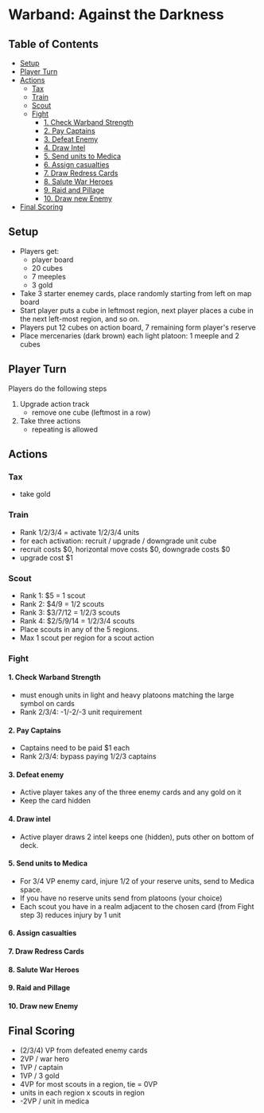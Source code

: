 # Warband: Against the Darkness

## Table of Contents

* [Setup](#setup)
* [Player Turn](#player-turn)
* [Actions](#actions)
  * [Tax](#tax)
  * [Train](#train)
  * [Scout](#scout)
  * [Fight](#fight)
    * [1. Check Warband Strength](#1-check-warband-strength)
    * [2. Pay Captains](#2-pay-captains)
    * [3. Defeat Enemy](#3-defeat-enemy)
    * [4. Draw Intel](#4-draw-intel)
    * [5. Send units to Medica](#5-send-units-to-medica)
    * [6. Assign casualties](#6-assign-casualties)
    * [7. Draw Redress Cards](#7-draw-redress-cards)
    * [8. Salute War Heroes](#8-salute-war-heroes)
    * [9. Raid and Pillage](#9-raid-and-pillage)
    * [10. Draw new Enemy](#10-draw-new-enemy)
* [Final Scoring](#final-scoring)

## Setup

* Players get:
  * player board
  * 20 cubes
  * 7 meeples
  * 3 gold
* Take 3 starter enemey cards, place randomly starting from left on map board
* Start player puts a cube in leftmost region, next player places a cube in the next left-most region, and so on.
* Players put 12 cubes on action board, 7 remaining form player's reserve
* Place mercenaries (dark brown) each light platoon: 1 meeple and 2 cubes

## Player Turn

Players do the following steps

1. Upgrade action track
    * remove one cube (leftmost in a row)
2. Take three actions
    * repeating is allowed

## Actions

### Tax

* take gold

### Train

* Rank 1/2/3/4 = activate 1/2/3/4 units
* for each activation: recruit / upgrade / downgrade unit cube
* recruit costs $0, horizontal move costs $0, downgrade costs $0
* upgrade cost $1

### Scout

* Rank 1: $5 = 1 scout
* Rank 2: $4/9 = 1/2 scouts
* Rank 3: $3/7/12 = 1/2/3 scouts
* Rank 4: $2/5/9/14 = 1/2/3/4 scouts
* Place scouts in any of the 5 regions.
* Max 1 scout per region for a scout action

### Fight

#### 1. Check Warband Strength

* must enough units in light and heavy platoons matching the large symbol on cards
* Rank 2/3/4: -1/-2/-3 unit requirement

#### 2. Pay Captains

* Captains need to be paid $1 each
* Rank 2/3/4: bypass paying 1/2/3 captains

#### 3. Defeat enemy

* Active player takes any of the three enemy cards and any gold on it
* Keep the card hidden

#### 4. Draw intel

* Active player draws 2 intel keeps one (hidden), puts other on bottom of deck.

#### 5. Send units to Medica

* For 3/4 VP enemy card, injure 1/2 of your reserve units, send to Medica space.
* If you have no reserve units send from platoons (your choice)
* Each scout you have in a realm adjacent to the chosen card (from Fight step 3) reduces injury by 1 unit

#### 6. Assign casualties

#### 7. Draw Redress Cards

#### 8. Salute War Heroes

#### 9. Raid and Pillage

#### 10. Draw new Enemy

## Final Scoring

* (2/3/4) VP from defeated enemy cards
* 2VP / war hero
* 1VP / captain
* 1VP / 3 gold
* 4VP for most scouts in a region, tie = 0VP
* units in each region x scouts in region
* -2VP / unit in medica

